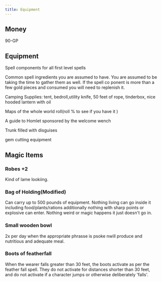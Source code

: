 ```yaml
---
title: Equipment
---
```

## Money

90-GP 

## Equipment

Spell components for all first level spells

Common spell ingredients you are assumed to have. You are assumed to be taking the time to gather them as well. If the spell co ponent is more than a few gold pieces and consumed you will need to replenish it. 

Camping Supplies: tent, bedroll,utility knife, 50 feet of rope, tinderbox, nice hooded lantern with oil

Maps of the whole world roll(roll % to see if you have it )

A guide to Homlet sponsored by the welcome wench

Trunk filled with disguises

gem cutting equipment

## Magic Items

### Robes +2

Kind of lame lookiing.

### Bag of Holding(Modified)

 Can carry up to 500 pounds of equipment. Nothing living can go inside it including food/plants/rations additionally nothing with sharp points or explosive can enter. Nothing weird or magic happens it just doesn't go in. 

### Small wooden bowl

2x per day when the appropriate phrasse is psoke nwill produce and nutritious and adequate meal.

### Boots of featherfall

When the wearer falls greater than 30 feet, the boots activate as per the feather fall spell. They do not activate for distances shorter than 30 feet, and do not activate if a character jumps or otherwise deliberately 'falls'.
